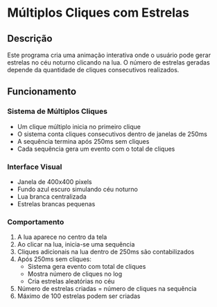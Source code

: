 # Múltiplos Cliques com Estrelas

## Descrição
Este programa cria uma animação interativa onde o usuário pode gerar estrelas no céu noturno clicando na lua. O número de estrelas geradas depende da quantidade de cliques consecutivos realizados.

## Funcionamento

### Sistema de Múltiplos Cliques
- Um clique múltiplo inicia no primeiro clique
- O sistema conta cliques consecutivos dentro de janelas de 250ms
- A sequência termina após 250ms sem cliques
- Cada sequência gera um evento com o total de cliques

### Interface Visual
- Janela de 400x400 pixels
- Fundo azul escuro simulando céu noturno
- Lua branca centralizada
- Estrelas brancas pequenas

### Comportamento
1. A lua aparece no centro da tela
2. Ao clicar na lua, inicia-se uma sequência
3. Cliques adicionais na lua dentro de 250ms são contabilizados
4. Após 250ms sem cliques:
   - Sistema gera evento com total de cliques
   - Mostra número de cliques no log
   - Cria estrelas aleatórias no céu
5. Número de estrelas criadas = número de cliques na sequência
6. Máximo de 100 estrelas podem ser criadas
